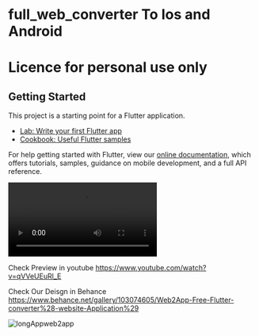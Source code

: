 # full_web_converter To Ios and Android

# Licence for personal use only

## Getting Started

This project is a starting point for a Flutter application.


- [Lab: Write your first Flutter app](https://flutter.dev/docs/get-started/codelab)
- [Cookbook: Useful Flutter samples](https://flutter.dev/docs/cookbook)

For help getting started with Flutter, view our
[online documentation](https://flutter.dev/docs), which offers tutorials,
samples, guidance on mobile development, and a full API reference.

![](previewIOweo2s.mp4)

Check Preview in youtube https://www.youtube.com/watch?v=qVVeUEuRl_E

Check Our Deisgn in Behance https://www.behance.net/gallery/103074605/Web2App-Free-Flutter-converter%28-website-Application%29

![longAppweb2app](https://user-images.githubusercontent.com/14914651/91199494-3f853e80-e6fe-11ea-94b8-a3d5d0d7a675.png)
